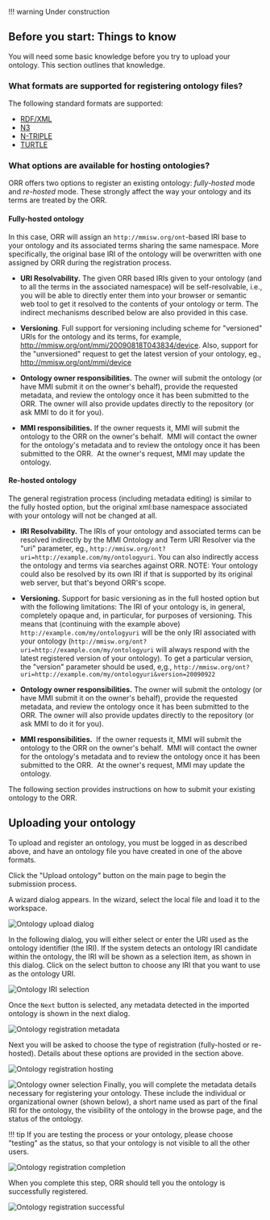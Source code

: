 !!! warning
    Under construction 

## Before you start: Things to know

You will need some basic knowledge before you try to upload your ontology. This section outlines that knowledge.

### What formats are supported for registering ontology files?

The following standard formats are supported:

*   [RDF/XML](http://www.w3.org/TR/2004/REC-rdf-syntax-grammar-20040210/)
*   [N3](http://en.wikipedia.org/wiki/Notation_3)
*   [N-TRIPLE](http://en.wikipedia.org/wiki/N-Triples)
*   [TURTLE](http://en.wikipedia.org/wiki/Turtle_%28syntax%29)

### What options are available for hosting ontologies?

ORR offers two options to register an existing ontology: _fully-hosted_ mode and _re-hosted_ mode.
These strongly affect the way your ontology and its terms are treated by the ORR.

#### Fully-hosted ontology

In this case, ORR will assign an `http://mmisw.org/ont`-based IRI base to your ontology and its associated 
terms sharing the same namespace. More specifically, the original base IRI of the ontology will be 
overwritten with one assigned by ORR during the registration process.
  
*   **URI Resolvability.** The given ORR based IRIs given to your ontology (and to all the terms in the 
associated namespace) will be self-resolvable, i.e., you will be able to directly enter them into your 
browser or semantic web tool to get it resolved to the contents of your ontology or term. 
The indirect mechanisms described below are also provided in this case.
  
*   **Versioning**. Full support for versioning including scheme for "versioned" URIs for the ontology and its terms, for example, http://mmisw.org/ont/mmi/20090818T043834/device. Also, support for the "unversioned" request to get the latest version of your ontology, eg., http://mmisw.org/ont/mmi/device  

*   **Ontology owner responsibilities.** The owner will submit the ontology (or have MMI submit it on the owner's behalf), provide the requested metadata, and review the ontology once it has been submitted to the ORR. The owner will also provide updates directly to the repository (or ask MMI to do it for you).  

*   **MMI responsibilities.** If the owner requests it, MMI will submit the ontology to the ORR on the owner's behalf.  MMI will contact the owner for the ontology's metadata and to review the ontology once it has been submitted to the ORR.  At the owner's request, MMI may update the ontology.

#### Re-hosted ontology

The general registration process (including metadata editing) is similar to the fully hosted option, but 
the original xml:base namespace associated with your ontology will not be changed at all.  

*   **IRI Resolvability.** 
The IRIs of your ontology and associated terms can be resolved indirectly by 
the MMI Ontology and Term URI Resolver via the "uri" parameter, eg., 
`http://mmisw.org/ont?uri=http://example.com/my/ontologyuri`. 
You can also indirectly access the ontology and terms via searches against ORR. 
NOTE: Your ontology could also be resolved by its own IRI if that is supported by its 
original web server, but that's beyond ORR's scope.  

*   **Versioning.** 
Support for basic versioning as in the full hosted option but with the 
following limitations: 
The IRI of your ontology is, in general, completely opaque and, in particular, for purposes of versioning. 
This means that (continuing with the example above) `http://example.com/my/ontologyuri` will be the only 
IRI associated with your ontology (`http://mmisw.org/ont?uri=http://example.com/my/ontologyuri` will always 
respond with the latest registered version of your ontology). 
To get a particular version, the "version" parameter should be used, e,g., 
`http://mmisw.org/ont?uri=http://example.com/my/ontologyuri&version=20090922`  

*   **Ontology owner responsibilities.** 
The owner will submit the ontology (or have MMI submit it on the owner's behalf), provide the requested 
metadata, and review the ontology once it has been submitted to the ORR. The owner will also provide 
updates directly to the repository (or ask MMI to do it for you).  

*   **MMI responsibilities.**  
If the owner requests it, MMI will submit the ontology to the ORR on the owner's behalf.  
MMI will contact the owner for the ontology's metadata and to review the ontology once it has 
been submitted to the ORR.  At the owner's request, MMI may update the ontology.

The following section provides instructions on how to submit your existing ontology to the ORR.

## Uploading your ontology

To upload and register an ontology, you must be logged in as described above,
and have an ontology file you have created in one of the above formats.

Click the "Upload ontology" button on the main page to begin the submission process.

A wizard dialog appears. In the wizard, select the local file and load it to the workspace. 

![Ontology upload dialog](../img/cor/cor-ontology-upload-dialog-20160828.png)

In the following dialog, you will either select or enter the URI used as the ontology identifier (the IRI). 
If the system detects an ontology IRI candidate within the ontology, the IRI will be shown as a selection item, as shown in this dialog. Click on the select button to choose any IRI that you want to use as the ontology URI.

![Ontology IRI selection](../img/cor/cor-ontology-uri-select-20160828.png)

Once the `Next` button is selected, any metadata detected in the imported ontology is shown in the next dialog.

![Ontology registration metadata](../img/cor/cor-ontology-registration-metadata-20160828.png)

Next you will be asked to choose the type of registration (fully-hosted or re-hosted).  Details about these options are provided in the section above. 

![Ontology registration hosting](../img/cor/cor-ontology-registration-hosting-20160828.png)

<img class="smallfloatright" alt="Ontology owner selection" src="../../img/cor/cor-ontology-owner-selection-20160828.png">
Finally, you will complete the metadata details necessary for registering your ontology. 
These include the individual or organizational owner (shown below), a short name used as part of the final IRI for the ontology, 
the visibility of the ontology in the browse page, and the status of the ontology.  

!!! tip 
    If you are testing the process or your ontology, please choose "testing" as the status, 
    so that your ontology is not visible to all the other users.
    
![Ontology registration completion](../img/cor/cor-ontology-registration-completion-20160828.png "Completion of registration details")

When you complete this step, ORR should tell you the ontology is successfully registered.

![Ontology registration successful](../img/cor/cor-ontology-registration-successful-20160828.png)

